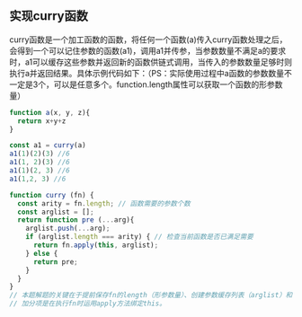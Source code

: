 ## 实现curry函数
curry函数是一个加工函数的函数，将任何一个函数(a)传入curry函数处理之后，会得到一个可以记住参数的函数(a1)，调用a1并传参，当参数数量不满足a的要求时，a1可以缓存这些参数并返回新的函数供链式调用，当传入的参数数量足够时则执行a并返回结果。具体示例代码如下：（PS：实际使用过程中a函数的参数数量不一定是3个，可以是任意多个。function.length属性可以获取一个函数的形参数量）

```js
function a(x, y, z){
  return x+y+z
}

const a1 = curry(a)
a1(1)(2)(3) //6
a1(1, 2)(3) //6
a1(1)(2, 3) //6
a1(1,2, 3) //6
```

```js
function curry (fn) {
  const arity = fn.length; // 函数需要的参数个数
  const arglist = [];
  return function pre (...arg){
    arglist.push(...arg);
    if (arglist.length === arity) { // 检查当前函数是否已满足需要
      return fn.apply(this, arglist);
    } else {
      return pre;
    }
  }
}
// 本题解题的关键在于提前保存fn的length（形参数量）、创建参数缓存列表（arglist）和function pre对自身的递归调用。
// 加分项是在执行fn时运用apply方法绑定this。
```